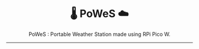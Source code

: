 <h1 align="center">🌡️ PoWeS ☁️</h1>

<p align="center"> PoWeS : Portable Weather Station made using RPi Pico W. </p>
<hr>

